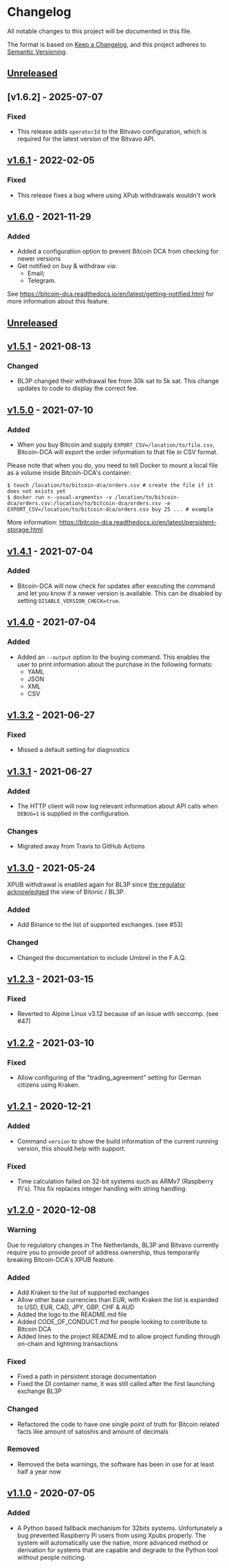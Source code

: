 # Changelog
All notable changes to this project will be documented in this file.

The format is based on [Keep a Changelog](https://keepachangelog.com/en/1.0.0/),
and this project adheres to [Semantic Versioning](https://semver.org/spec/v2.0.0.html).

## [Unreleased]
## [v1.6.2] - 2025-07-07
### Fixed
* This release adds `operatorId` to the Bitvavo configuration, which is required for the latest version of the Bitvavo API.

## [v1.6.1] - 2022-02-05
### Fixed
* This release fixes a bug where using XPub withdrawals wouldn't work

## [v1.6.0] - 2021-11-29
### Added
* Added a configuration option to prevent Bitcoin DCA from checking for newer versions
* Get notified on buy & withdraw via:
  * Email;
  * Telegram.

See https://bitcoin-dca.readthedocs.io/en/latest/getting-notified.html for more information about this feature.

## [Unreleased]
## [v1.5.1] - 2021-08-13
### Changed
* BL3P changed their withdrawal fee from 30k sat to 5k sat. This change updates to code to display the correct fee.

## [v1.5.0] - 2021-07-10
### Added
* When you buy Bitcoin and supply `EXPORT_CSV=/location/to/file.csv`, Bitcoin-DCA will export the order information to that file in CSV format.

Please note that when you do, you need to tell Docker to mount a local file as a volume inside Bitcoin-DCA's container:

```shell
$ touch /location/to/bitcoin-dca/orders.csv # create the file if it does not exists yet
$ docker run <--usual-argments> -v /location/to/bitcoin-dca/orders.csv:/location/to/bitcoin-dca/orders.csv -e EXPORT_CSV=/location/to/bitcoin-dca/orders.csv buy 25 ... # example 
```

More information: https://bitcoin-dca.readthedocs.io/en/latest/persistent-storage.html

## [v1.4.1] - 2021-07-04
### Added
* Bitcoin-DCA will now check for updates after executing the command and let you know if a newer version is available. This can be disabled by setting `DISABLE_VERSION_CHECK=true`.

## [v1.4.0] - 2021-07-04
### Added
* Added an `--output` option to the buying command. This enables the user to print information about the purchase in the following formats:
  * YAML
  * JSON
  * XML
  * CSV

## [v1.3.2] - 2021-06-27
### Fixed
* Missed a default setting for diagnostics

## [v1.3.1] - 2021-06-27
### Added
* The HTTP client will now log relevant information about API calls when `DEBUG=1` is supplied in the configuration.

### Changes
* Migrated away from Travis to GitHub Actions

## [v1.3.0] - 2021-05-24
XPUB withdrawal is enabled again for BL3P since [the regulator acknowledged](https://bitonic.nl/en/news/231/dnb-formally-acknowledges-complaints-bitonic-and-revokes-wallet-verification-requirement) the view of Bitonic / BL3P. 

### Added
* Add Binance to the list of supported exchanges. (see #53)

### Changed
* Changed the documentation to include Umbrel in the F.A.Q.

## [v1.2.3] - 2021-03-15
### Fixed
* Reverted to Alpine Linux v3.12 because of an issue with seccomp. (see #47)

## [v1.2.2] - 2021-03-10
### Fixed
* Allow configuring of the "trading_agreement" setting for German citizens using Kraken.

## [v1.2.1] - 2020-12-21
### Added
* Command `version` to show the build information of the current running version, this should help with support.

### Fixed
* Time calculation failed on 32-bit systems such as ARMv7 (Raspberry Pi's). This fix replaces integer handling with string handling.

## [v1.2.0] - 2020-12-08
### Warning
Due to regulatory changes in The Netherlands, BL3P and Bitvavo currently require you to provide proof of address ownership, thus temporarily breaking Bitcoin-DCA's XPUB feature.

### Added
* Add Kraken to the list of supported exchanges
* Allow other base currencies than EUR, with Kraken the list is expanded to USD, EUR, CAD, JPY, GBP, CHF & AUD
* Added the logo to the README.md file
* Added CODE_OF_CONDUCT.md for people looking to contribute to Bitcoin DCA
* Added lines to the project README.md to allow project funding through on-chain and lightning transactions

### Fixed
* Fixed a path in persistent storage documentation
* Fixed the DI container name, it was still called after the first launching exchange BL3P

### Changed
* Refactored the code to have one single point of truth for Bitcoin related facts like amount of satoshis and amount of decimals

### Removed
* Removed the beta warnings, the software has been in use for at least half a year now

## [v1.1.0] - 2020-07-05
### Added
* A Python based fallback mechanism for 32bits systems. Unfortunately a bug prevented Raspberry Pi users from using Xpubs properly. The system will automatically use the native, more advanced method or derivation for systems that are capable and degrade to the Python tool without people noticing.

[Unreleased]: https://github.com/Jorijn/bitcoin-dca/compare/v1.6.0...HEAD
[v1.6.1]: https://github.com/Jorijn/bitcoin-dca/compare/v1.6.0...v1.6.1
[v1.6.0]: https://github.com/Jorijn/bitcoin-dca/compare/v1.5.1...v1.6.0
[v1.5.1]: https://github.com/Jorijn/bitcoin-dca/compare/v1.5.0...v1.5.1
[v1.5.0]: https://github.com/Jorijn/bitcoin-dca/compare/v1.4.1...v1.5.0
[v1.4.1]: https://github.com/Jorijn/bitcoin-dca/compare/v1.4.0...v1.4.1
[v1.4.0]: https://github.com/Jorijn/bitcoin-dca/compare/v1.3.2...v1.4.0
[v1.3.2]: https://github.com/Jorijn/bitcoin-dca/compare/v1.3.1...v1.3.2
[v1.3.1]: https://github.com/Jorijn/bitcoin-dca/compare/v1.3.0...v1.3.1
[v1.3.0]: https://github.com/Jorijn/bitcoin-dca/compare/v1.2.3...v1.3.0
[v1.2.3]: https://github.com/Jorijn/bitcoin-dca/compare/v1.2.2...v1.2.3
[v1.2.2]: https://github.com/Jorijn/bitcoin-dca/compare/v1.2.1...v1.2.2
[v1.2.1]: https://github.com/Jorijn/bitcoin-dca/compare/v1.2.0...v1.2.1
[v1.2.0]: https://github.com/Jorijn/bitcoin-dca/compare/v1.1.0...v1.2.0
[v1.1.0]: https://github.com/Jorijn/bitcoin-dca/compare/v1.0.0...v1.1.0
